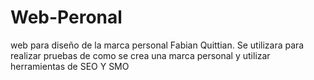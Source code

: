 # Web-Peronal
web para diseño de la marca personal Fabian Quittian. Se utilizara para realizar pruebas de como se crea una marca personal y utilizar herramientas de SEO Y SMO
